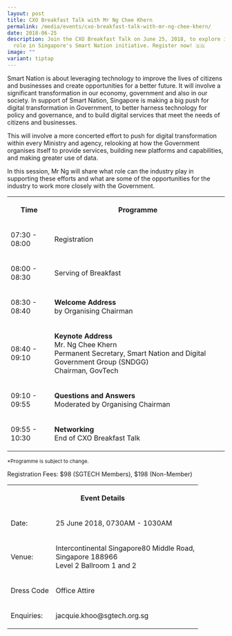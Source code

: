 ```yaml
---
layout: post
title: CXO Breakfast Talk with Mr Ng Chee Khern
permalink: /media/events/cxo-breakfast-talk-with-mr-ng-chee-khern/
date: 2018-06-25
description: Join the CXO Breakfast Talk on June 25, 2018, to explore industry's
  role in Singapore's Smart Nation initiative. Register now! 🇸🇬
image: ""
variant: tiptap
---
```

<p>Smart Nation is about leveraging technology to improve the lives of citizens
and businesses and create opportunities for a better future. It will involve
a significant transformation in our economy, government and also in our
society. In support of Smart Nation, Singapore is making a big push for
digital transformation in Government, to better harness technology for
policy and governance, and to build digital services that meet the needs
of citizens and businesses.</p>
<p>This will involve a more concerted effort to push for digital transformation
within every Ministry and agency, relooking at how the Government organises
itself to provide services, building new platforms and capabilities, and
making greater use of data.</p>
<p>In this session, Mr Ng will share what role can the industry play in supporting
these efforts and what are some of the opportunities for the industry to
work more closely with the Government.</p>
<p></p>
<table>
<tbody>
<tr>
<th rowspan="1" colspan="1">
<p>Time</p>
</th>
<th rowspan="1" colspan="1">
<p>Programme</p>
</th>
</tr>
<tr>
<td rowspan="1" colspan="1">
<p>07:30 - 08:00</p>
</td>
<td rowspan="1" colspan="1">
<p>Registration</p>
</td>
</tr>
<tr>
<td rowspan="1" colspan="1">
<p>08:00 - 08:30</p>
</td>
<td rowspan="1" colspan="1">
<p>Serving of Breakfast</p>
</td>
</tr>
<tr>
<td rowspan="1" colspan="1">
<p>08:30 - 08:40</p>
</td>
<td rowspan="1" colspan="1">
<p><strong>Welcome Address </strong>
<br>by Organising Chairman</p>
</td>
</tr>
<tr>
<td rowspan="1" colspan="1">
<p>08:40 - 09:10</p>
</td>
<td rowspan="1" colspan="1">
<p><strong>Keynote Address</strong>
<br>Mr. Ng Chee Khern
<br>Permanent Secretary, Smart Nation and Digital Government Group (SNDGG)
<br>Chairman, GovTech</p>
</td>
</tr>
<tr>
<td rowspan="1" colspan="1">
<p>09:10 - 09:55</p>
</td>
<td rowspan="1" colspan="1">
<p><strong>Questions and Answers</strong>
<br>Moderated by Organising Chairman</p>
</td>
</tr>
<tr>
<td rowspan="1" colspan="1">
<p>09:55 - 10:30</p>
</td>
<td rowspan="1" colspan="1">
<p><strong>Networking</strong>
<br>End of CXO Breakfast Talk</p>
</td>
</tr>
</tbody>
</table>
<p><sub>*Programme is subject to change.</sub>
</p>
<p>Registration Fees: $98 (SGTECH Members), $198 (Non-Member)</p>
<table>
<tbody>
<tr>
<th rowspan="1" colspan="2">
<p>Event Details</p>
</th>
</tr>
<tr>
<td rowspan="1" colspan="1">
<p>Date:</p>
</td>
<td rowspan="1" colspan="1">
<p>25 June 2018, 0730AM - 1030AM</p>
</td>
</tr>
<tr>
<td rowspan="1" colspan="1">
<p>Venue:</p>
</td>
<td rowspan="1" colspan="1">
<p>Intercontinental Singapore80 Middle Road,
<br>Singapore 188966
<br>Level 2 Ballroom 1 and 2</p>
</td>
</tr>
<tr>
<td rowspan="1" colspan="1">
<p>Dress Code</p>
</td>
<td rowspan="1" colspan="1">
<p>Office Attire</p>
</td>
</tr>
<tr>
<td rowspan="1" colspan="1">
<p>Enquiries:</p>
</td>
<td rowspan="1" colspan="1">
<p>jacquie.khoo@sgtech.org.sg</p>
</td>
</tr>
</tbody>
</table>
<p></p>